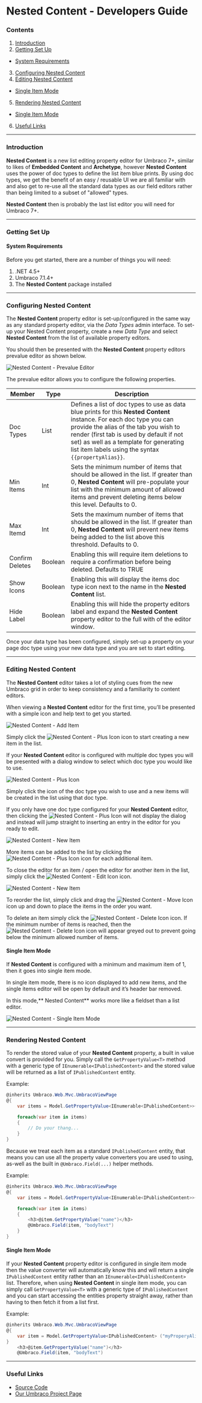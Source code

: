 # Nested Content - Developers Guide

### Contents

1. [Introduction](#introduction)
2. [Getting Set Up](#getting-set-up)
  * [System Requirements](#system-requirements)
3. [Configuring Nested Content](#configuring-nested-content)
4. [Editing Nested Content](#editing-nested-content)
  * [Single Item Mode](#single-item-mode)
5. [Rendering Nested Content](#rendering-nested-content)
  * [Single Item Mode](#single-item-mode-1)
6. [Useful Links](#useful-links)

---

### Introduction

**Nested Content** is a new list editing property editor for Umbraco 7+, similar to likes of **Embedded Content** and **Archetype**, however **Nested Content** uses the power of doc types to define the list item blue prints. By using doc types, we get the benefit of an easy / reusable UI we are all familiar with and also get to re-use all the standard data types as our field editors rather than being limited to a subset of "allowed" types.

**Nested Content** then is probably the last list editor you will need for Umbraco 7+.

---

### Getting Set Up

#### System Requirements

Before you get started, there are a number of things you will need:

1. .NET 4.5+
2. Umbraco 7.1.4+
3. The **Nested Content** package installed

---

### Configuring Nested Content

The **Nested Content** property editor is set-up/configured in the same way as any standard property editor, via the *Data Types* admin interface. To set-up your Nested Content property, create a new *Data Type* and select **Nested Content** from the list of available property editors.

You should then be presented with the **Nested Content** property editors prevalue editor as shown below.

![Nested Content - Prevalue Editor](assets/img/screenshot-01.png)

The prevalue editor allows you to configure the following properties.

| Member          | Type    | Description |
|-----------------|---------|-------------|
| Doc Types       | List    | Defines a list of doc types to use as data blue prints for this **Nested Content** instance. For each doc type you can provide the alias of the tab you wish to render (first tab is used by default if not set) as well as a template for generating list item labels using the syntax `{{propertyAlias}}`. |
| Min Items       | Int     | Sets the minimum number of items that should be allowed in the list. If greater than 0, **Nested Content** will pre-populate your list with the minimum amount of allowed items and prevent deleting items below this level. Defaults to 0.
| Max Itemd       | Int     | Sets the maximum number of items that should be allowed in the list. If greater than 0, **Nested Content** will prevent new items being added to the list above this threshold. Defaults to 0. |
| Confirm Deletes | Boolean | Enabling this will require item deletions to require a confirmation before being deleted. Defaults to TRUE |
| Show Icons      | Boolean | Enabling this will display the items doc type icon next to the name in the **Nested Content** list. |
| Hide Label      | Boolean | Enabling this will hide the property editors label and expand the **Nested Content** property editor to the full with of the editor window. |

Once your data type has been configured, simply set-up a property on your page doc type using your new data type and you are set to start editing.

---

### Editing Nested Content

The **Nested Content** editor takes a lot of styling cues from the new Umbraco grid in order to keep consistency and a familiarity to content editors.

When viewing a **Nested Content** editor for the first time, you’ll be presented with a simple icon and help text to get you started.

![Nested Content - Add Item](assets/img/screenshot-02.png)

Simply click the ![Nested Content - Plus Icon](assets/img/icon-plus.png) icon to start creating a new item in the list. 

If your **Nested Content** editor is configured with multiple doc types you will be presented with a dialog window to select which doc type you would like to use.

![Nested Content - Plus Icon](assets/img/screenshot-02.5.png) 

Simply click the icon of the doc type you wish to use and a new items will be created in the list using that doc type.

If you only have one doc type configured for your **Nested Content** editor, then clicking the ![Nested Content - Plus Icon](assets/img/icon-plus.png) will not display the dialog and instead will jump straight to inserting an entry in the editor for you ready to edit.

![Nested Content - New Item](assets/img/screenshot-03.png)

More items can be added to the list by clicking the ![Nested Content - Plus Icon](assets/img/icon-plus.png) icon for each additional item.

To close the editor for an item / open the editor for another item in the list, simply click the ![Nested Content - Edit Icon](assets/img/icon-edit.png) icon.

![Nested Content - New Item](assets/img/screenshot-04.png)

To reorder the list, simply click and drag the ![Nested Content - Move Icon](assets/img/icon-move.png) icon up and down to place the items in the order you want.

To delete an item simply click the ![Nested Content - Delete Icon](assets/img/icon-delete.png) icon. If the minimum number of items is reached, then the ![Nested Content - Delete Icon](assets/img/icon-delete.png) icon will appear greyed out to prevent going below the minimum allowed number of items.

#### Single Item Mode

If **Nested Content** is configured with a minimum and maximum item of 1, then it goes into single item mode.

In single item mode, there is no icon displayed to add new items, and the single items editor will be open by default and it’s header bar removed.

In this mode,** Nested Content** works more like a fieldset than a list editor.

![Nested Content - Single Item Mode](assets/img/screenshot-05.png)

---

### Rendering Nested Content

To render the stored value of your **Nested Content** property, a built in value convert is provided for you. Simply call the `GetPropertyValue<T>` method with a generic type of `IEnumerable<IPublishedContent>` and the stored value will be returned as a list of `IPublishedContent` entity.

Example:

```csharp
@inherits Umbraco.Web.Mvc.UmbracoViewPage
@{
	var items = Model.GetPropertyValue<IEnumerable<IPublishedContent>>("myProperyAlias");

	foreach(var item in items)
	{
		// Do your thang...
	}
}
```

Because we treat each item as a standard `IPublishedContent` entity, that means you can use all the property value converters you are used to using, as-well as the built in `@Umbraco.Field(...)` helper methods.

Example:
```csharp
@inherits Umbraco.Web.Mvc.UmbracoViewPage
@{
	var items = Model.GetPropertyValue<IEnumerable<IPublishedContent>>("myProperyAlias");

	foreach(var item in items)
	{
		<h3>@item.GetPropertyValue("name")</h3>
		@Umbraco.Field(item, "bodyText")
	}
}
```

#### Single Item Mode

If your **Nested Content** property editor is configured in single item mode then the value converter will automatically know this and will return a single `IPublishedContent` entity rather than an `IEnumerable<IPublishedContent>` list. Therefore, when using **Nested Content** in single item mode, you can simply call `GetPropertyValue<T>` with a generic type of `IPublishedContent` and you can start accessing the entities property straight away, rather than having to then fetch it from a list first.

Example:
```csharp
@inherits Umbraco.Web.Mvc.UmbracoViewPage
@{
	var item = Model.GetPropertyValue<IPublishedContent> ("myProperyAlias");
}
	<h3>@item.GetPropertyValue("name")</h3>
	@Umbraco.Field(item, "bodyText")
```

---

### Useful Links

* [Source Code](https://github.com/leekelleher/umbraco-nested-content)
* [Our Umbraco Project Page](http://our.umbraco.org/projects/backoffice-extensions/nested-content)
